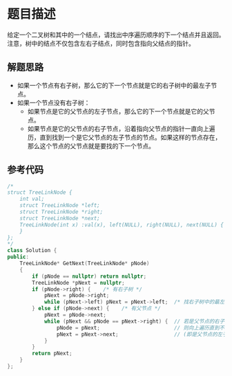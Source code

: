 # 题目描述

给定一个二叉树和其中的一个结点，请找出中序遍历顺序的下一个结点并且返回。注意，树中的结点不仅包含左右子结点，同时包含指向父结点的指针。

## 解题思路

- 如果一个节点有右子树，那么它的下一个节点就是它的右子树中的最左子节点。
- 如果一个节点没有右子树：
  - 如果节点是它的父节点的左子节点，那么它的下一个节点就是它的父节点。
  - 如果节点是它的父节点的右子节点，沿着指向父节点的指针一直向上遍历，直到找到一个是它父节点的左子节点的节点。如果这样的节点存在，那么这个节点的父节点就是要找的下一个节点。

## 参考代码

```cpp
/*
struct TreeLinkNode {
    int val;
    struct TreeLinkNode *left;
    struct TreeLinkNode *right;
    struct TreeLinkNode *next;
    TreeLinkNode(int x) :val(x), left(NULL), right(NULL), next(NULL) {
    }
};
*/
class Solution {
public:
    TreeLinkNode* GetNext(TreeLinkNode* pNode)
    {
        if (pNode == nullptr) return nullptr;
        TreeLinkNode *pNext = nullptr;
        if (pNode->right) {    /* 有右子树 */
            pNext = pNode->right;
            while (pNext->left) pNext = pNext->left;  /* 找右子树中的最左子节点 */
        } else if (pNode->next) {    /* 有父节点 */
            pNext = pNode->next;
            while (pNext && pNode == pNext->right) {  // 若是父节点的右子树
                pNode = pNext;                        // 则向上遍历直到不是右子树
                pNext = pNext->next;                  // (即是父节点的左子树)
            }
        }
        return pNext;
    }
};
```
